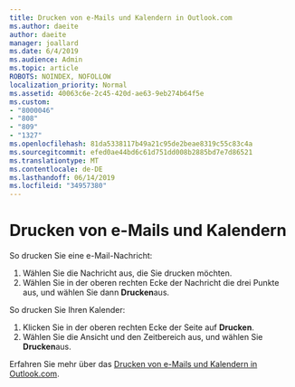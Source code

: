 ```yaml
---
title: Drucken von e-Mails und Kalendern in Outlook.com
ms.author: daeite
author: daeite
manager: joallard
ms.date: 6/4/2019
ms.audience: Admin
ms.topic: article
ROBOTS: NOINDEX, NOFOLLOW
localization_priority: Normal
ms.assetid: 40063c6e-2c45-420d-ae63-9eb274b64f5e
ms.custom:
- "8000046"
- "808"
- "809"
- "1327"
ms.openlocfilehash: 81da5338117b49a21c95de2beae8319c55c83c4a
ms.sourcegitcommit: efed0ae44bd6c61d751dd008b2885bd7e7d86521
ms.translationtype: MT
ms.contentlocale: de-DE
ms.lasthandoff: 06/14/2019
ms.locfileid: "34957380"
---
```

# <a name="print-email-and-calendars"></a>Drucken von e-Mails und Kalendern

So drucken Sie eine e-Mail-Nachricht:
  
1. Wählen Sie die Nachricht aus, die Sie drucken möchten.
1. Wählen Sie in der oberen rechten Ecke der Nachricht die drei Punkte aus, und wählen Sie dann **Drucken**aus.

So drucken Sie Ihren Kalender:

1. Klicken Sie in der oberen rechten Ecke der Seite auf **Drucken**.
1. Wählen Sie die Ansicht und den Zeitbereich aus, und wählen Sie **Drucken**aus.

Erfahren Sie mehr über das [Drucken von e-Mails und Kalendern in Outlook.com](https://go.microsoft.com/fwlink/p/?linkid=2001208&amp;clcid=0x409).